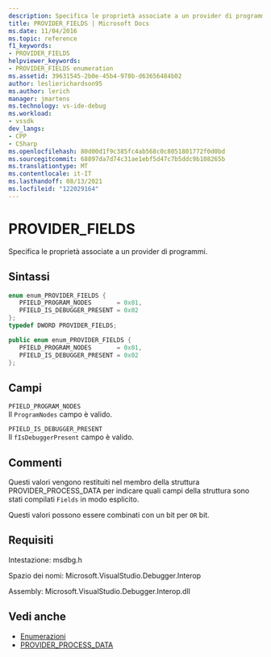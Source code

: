 ```yaml
---
description: Specifica le proprietà associate a un provider di programmi.
title: PROVIDER_FIELDS | Microsoft Docs
ms.date: 11/04/2016
ms.topic: reference
f1_keywords:
- PROVIDER_FIELDS
helpviewer_keywords:
- PROVIDER_FIELDS enumeration
ms.assetid: 39631545-2b0e-45b4-978b-d63656484b02
author: leslierichardson95
ms.author: lerich
manager: jmartens
ms.technology: vs-ide-debug
ms.workload:
- vssdk
dev_langs:
- CPP
- CSharp
ms.openlocfilehash: 80d00d1f9c385fc4ab568c0c8051801772f0d0bd
ms.sourcegitcommit: 68897da7d74c31ae1ebf5d47c7b5ddc9b108265b
ms.translationtype: MT
ms.contentlocale: it-IT
ms.lasthandoff: 08/13/2021
ms.locfileid: "122029164"
---
```

# <a name="provider_fields"></a>PROVIDER_FIELDS
Specifica le proprietà associate a un provider di programmi.

## <a name="syntax"></a>Sintassi

```cpp
enum enum_PROVIDER_FIELDS {
   PFIELD_PROGRAM_NODES       = 0x01,
   PFIELD_IS_DEBUGGER_PRESENT = 0x02
};
typedef DWORD PROVIDER_FIELDS;
```

```csharp
public enum enum_PROVIDER_FIELDS {
   PFIELD_PROGRAM_NODES       = 0x01,
   PFIELD_IS_DEBUGGER_PRESENT = 0x02
};
```

## <a name="fields"></a>Campi
 `PFIELD_PROGRAM_NODES`\
 Il `ProgramNodes` campo è valido.

 `PFIELD_IS_DEBUGGER_PRESENT`\
 Il `fIsDebuggerPresent` campo è valido.

## <a name="remarks"></a>Commenti
 Questi valori vengono restituiti nel membro della struttura PROVIDER_PROCESS_DATA per indicare quali campi della struttura sono stati compilati `Fields` in modo [](../../../extensibility/debugger/reference/provider-process-data.md) esplicito.

 Questi valori possono essere combinati con un bit per `OR` bit.

## <a name="requirements"></a>Requisiti
 Intestazione: msdbg.h

 Spazio dei nomi: Microsoft.VisualStudio.Debugger.Interop

 Assembly: Microsoft.VisualStudio.Debugger.Interop.dll

## <a name="see-also"></a>Vedi anche
- [Enumerazioni](../../../extensibility/debugger/reference/enumerations-visual-studio-debugging.md)
- [PROVIDER_PROCESS_DATA](../../../extensibility/debugger/reference/provider-process-data.md)
